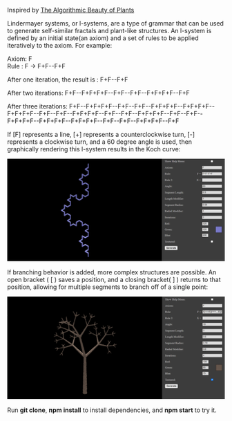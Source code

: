 Inspired by [The Algorithmic Beauty of Plants](https://en.wikipedia.org/wiki/The_Algorithmic_Beauty_of_Plants)

Lindermayer systems, or l-systems, are a type of grammar that can be used to generate self-similar fractals and plant-like structures. An l-system is defined by an initial state(an axiom) and a set of rules to be applied iteratively to the axiom. For example:

Axiom: F \
Rule : F -> F+F--F+F

After one iteration, the result is : F+F--F+F

After two iterations: F+F--F+F+F+F--F+F--F+F--F+F+F+F--F+F

After three iterations: F+F--F+F+F+F--F+F--F+F--F+F+F+F--F+F+F+F--F+F+F+F--F+F--F+F--F+F+F+F--F+F--F+F--F+F+F+F--F+F--F+F--F+F+F+F--F+F+F+F--F+F+F+F--F+F--F+F--F+F+F+F--F+F

If [F] represents a line, [+] represents a counterclockwise turn, [-] represents a clockwise turn, and a 60 degree angle is used, then graphically rendering this l-system results in the Koch curve:

<img alt="l-system Koch curve" src="https://raw.githubusercontent.com/HMShannon/l-system-generator/master/images/Koch_curve.png" />

If branching behavior is added, more complex structures are possible. An open bracket ( \[ ) saves a position, and a closing bracket( \] ) returns to that position, allowing for multiple segments to branch off of a single point:

<img alt="l-system tree" src="https://raw.githubusercontent.com/HMShannon/l-system-generator/master/images/l_system_tree.png" />
 
Run **git clone**, **npm install** to install dependencies, and **npm start** to try it.
